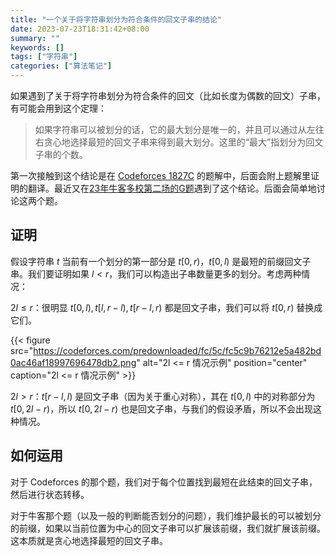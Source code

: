 ```yaml
---
title: "一个关于将字符串划分为符合条件的回文子串的结论"
date: 2023-07-23T18:31:42+08:00
summary: ""
keywords: []
tags: ["字符串"]
categories: ["算法笔记"]
---
```

<!--more-->

如果遇到了关于将字符串划分为符合条件的回文（比如长度为偶数的回文）子串，有可能会用到这个定理：

> 如果字符串可以被划分的话，它的最大划分是唯一的，并且可以通过从左往右贪心地选择最短的回文子串来得到最大划分。这里的“最大”指划分为回文子串的个数。

第一次接触到这个结论是在 [Codeforces 1827C](https://codeforces.com/contest/1827/problem/C) 的题解中，后面会附上题解里证明的翻译。最近又在[23年牛客多校第二场的G题](https://ac.nowcoder.com/acm/contest/57356/G)遇到了这个结论。后面会简单地讨论这两个题。

## 证明

假设字符串 $t$ 当前有一个划分的第一部分是 $t[0, r)$，$t[0, l)$ 是最短的前缀回文子串。我们要证明如果 $l < r$，我们可以构造出子串数量更多的划分。考虑两种情况：

$2l \le r$：很明显 $t[0, l), t[l, r - l), t[r - l, r)$ 都是回文子串，我们可以将 $t[0, r)$ 替换成它们。

{{< figure src="https://codeforces.com/predownloaded/fc/5c/fc5c9b76212e5a482bd0ac46af18997696478db2.png" alt="2l <= r 情况示例" position="center" caption="2l <= r 情况示例" >}}

$2l > r$：$t[r - l, l)$ 是回文子串（因为关于重心对称），其在 $t[0, l)$ 中的对称部分为 $t[0, 2l - r)$，所以 $t[0, 2l - r)$ 也是回文子串，与我们的假设矛盾，所以不会出现这种情况。

## 如何运用

对于 Codeforces 的那个题，我们对于每个位置找到最短在此结束的回文子串，然后进行状态转移。

对于牛客那个题（以及一般的判断能否划分的问题），我们维护最长的可以被划分的前缀，如果以当前位置为中心的回文子串可以扩展该前缀，我们就扩展该前缀。这本质就是贪心地选择最短的回文子串。
